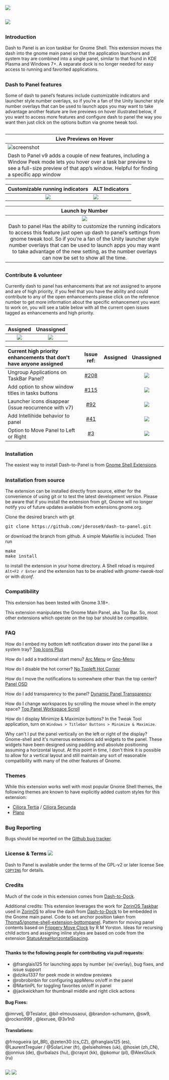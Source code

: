  ![](https://github.com/LinxGem33/Neon/blob/master/artwork/dash-to-dock-wide-banner2.png?raw=true)
##
![](https://github.com/LinxGem33/Neon/blob/master/artwork/dtp-banner3.svg.png?raw=true)

## 
### Introduction

Dash to Panel is an icon taskbar for Gnome Shell. This extension moves the dash into the gnome main panel so that the application launchers and system tray are combined into a single panel, similar to that found in KDE Plasma and Windows 7+. A separate dock is no longer needed for easy access to running and favorited applications.
##
### Dash to Panel features

Some of dash to panel’s features include customizable indicators and launcher style number overlays, so if you’re a fan of the Unity launcher style number overlays that can be used to launch apps you may want to take advantage another feature are live previews on hover illustrated below, if you want to access more features and configure dash to panel the way you want then just click on the options button via gnome tweak tool.

##

|Live Previews on Hover|
|-----|
|![screenshot](https://github.com/LinxGem33/Neon/blob/master/artwork/previews.gif?raw=true)|
|Dash to Panel v9 adds a couple of new features, including a Window Peek mode lets you hover over a task bar preview to see a full-size preview of that app’s window. Helpful for finding a specific app window|

|Customizable running indicators|ALT Indicators|
|:-----:|-----|
|![](https://github.com/LinxGem33/Neon/blob/master/artwork/indicators.png?raw=true)|![](https://github.com/LinxGem33/Neon/blob/master/artwork/indicators.svg3.png?raw=true)|

|Launch by Number|
|:-----:|
|![](https://github.com/LinxGem33/Neon/blob/master/artwork/indicators-num.png.png?raw=true)|
|Dash to panel Has the ability to customize the running indicators to access this feature just open up dash to panel’s settings from gnome tweak tool. So if you’re a fan of the Unity launcher style number overlays that can be used to launch apps you may want to take advantage of the new setting, as the number overlays can now be set to show all the time.|

##
### Contribute & volunteer

Currently dash to panel has enhancements that are not assigned to anyone and are of high priority, if you feel that you have the ability and could contribute to any of the open enhancements please click on the reference number to get more information about the specific enhancement you want to work on, you will see a table below with all the current open issues tagged as enhancements and high priority.
##
|Assigned|Unassigned|
|:-----:|:-----:|
|![](https://github.com/LinxGem33/Neon/blob/master/artwork/done.svg.png?raw=true)|![](https://github.com/LinxGem33/Neon/blob/master/artwork/planned.svg.png?raw=true)|

|Current high priority enhancements that don't have anyone assigned|Issue ref:|Assigned|Unassigned|
|:-----|:-----:|:-----:|:-----:|
| Ungroup Applications on TaskBar Panel? |[#208](https://github.com/jderose9/dash-to-panel/issues/208)| |![](https://github.com/LinxGem33/Neon/blob/master/artwork/planned.svg.png?raw=true)|
| Add option to show window titles in tasks buttons |[#115](https://github.com/jderose9/dash-to-panel/issues/115)| |![](https://github.com/LinxGem33/Neon/blob/master/artwork/planned.svg.png?raw=true)|
| Launcher icons disappear (issue reocurrence with v7) |[#92](https://github.com/jderose9/dash-to-panel/issues/92)| |![](https://github.com/LinxGem33/Neon/blob/master/artwork/planned.svg.png?raw=true)|
| Add Intellihide behavior to panel |[#41](https://github.com/jderose9/dash-to-panel/issues/41)| |![](https://github.com/LinxGem33/Neon/blob/master/artwork/planned.svg.png?raw=true)|
| Option to Move Panel to Left or Right |[#3](https://github.com/jderose9/dash-to-panel/issues/3)| |![](https://github.com/LinxGem33/Neon/blob/master/artwork/planned.svg.png?raw=true)|

##
### Installation

The easiest way to install Dash-to-Panel is from [Gnome Shell Extensions](https://extensions.gnome.org/extension/1160/dash-to-panel/).

## 
### Installation from source

The extension can be installed directly from source, either for the convenience of using git or to test the latest development version. Please be aware that if you install the extension from git, Gnome will no longer notify you of future updates available from extensions.gnome.org.

Clone the desired branch with git
<pre>git clone https://github.com/jderose9/dash-to-panel.git</pre>
or download the branch from github. A simple Makefile is included. Then run
<pre>make
make install
</pre>
to install the extension in your home directory. A Shell reload is required <code>Alt+F2 r Enter</code> and the extension has to be enabled  with *gnome-tweak-tool* or with *dconf*.

## 
### Compatibility

This extension has been tested with Gnome 3.18+.

This extension manipulates the Gnome Main Panel, aka Top Bar. So, most other extensions which operate on the top bar should be compatible.

## 
### FAQ

How do I embed my bottom left notification drawer into the panel like a system tray? [Top Icons Plus](https://extensions.gnome.org/extension/1031/topicons)

How do I add a traditional start menu? [Arc Menu](https://extensions.gnome.org/extension/1228/arc-menu/) or [Gno-Menu](https://extensions.gnome.org/extension/608/gnomenu/)

How do I disable the hot corner? [No Topleft Hot Corner](https://extensions.gnome.org/extension/118/no-topleft-hot-corner)

How do I move the notifications to somewhere other than the top center? [Panel OSD](https://extensions.gnome.org/extension/708/panel-osd)

How do I add transparency to the panel? [Dynamic Panel Transparency](https://extensions.gnome.org/extension/1011/dynamic-panel-transparency/)

How do I change workspaces by scrolling the mouse wheel in the empty space? [Top Panel Workspace Scroll](https://extensions.gnome.org/extension/701/top-panel-workspace-scroll/)

How do I display Minimize & Maximize buttons? In the Tweak Tool application, turn on `Windows > Titlebar Buttons > Minimize & Maximize`.

Why can't I put the panel vertically on the left or right of the display? Gnome-shell and it's numerous extensions add widgets to the panel. These widgets have been designed using padding and absolute positioning assuming a horizontal layout. At this point in time, I don't think it is possible to allow for a vertical layout and still maintain any sort of reasonable compatibility with many of the other features of Gnome.

## 
### Themes
While this extension works well with most popular Gnome Shell themes, the following themes are known to have explicitly added custom styles for this extension:
- [Ciliora Tertia](https://github.com/zagortenay333/ciliora-tertia-shell) / [Ciliora Secunda](https://github.com/zagortenay333/ciliora-secunda-shell)
- [Plano](https://github.com/lassekongo83/plano-theme)

## 
### Bug Reporting

Bugs should be reported on the [Github bug tracker](https://github.com/jderose9/dash-to-panel/issues).

## 
### License & Terms ![](https://github.com/LinxGem33/IP-Finder/blob/master/screens/Copyleft-16.png?raw=true)

Dash to Panel is available under the terms of the GPL-v2 or later license See [`COPYING`](https://github.com/jderose9/dash-to-panel/blob/master/COPYING) for details.

## 
### Credits

Much of the code in this extension comes from [Dash-to-Dock](https://micheleg.github.io/dash-to-dock/index.html).

Additional credits: This extension leverages the work for [ZorinOS Taskbar](https://github.com/ZorinOS/zorin-taskbar) used in [ZorinOS](https://zorinos.com/) to allow the dash from [Dash-to-Dock](https://micheleg.github.io/dash-to-dock/index.html) to be embedded in the Gnome main panel.
Code to set anchor position taken from [Thoma5/gnome-shell-extension-bottompanel](https://github.com/Thoma5/gnome-shell-extension-bottompanel).
Pattern for moving panel contents based on [Frippery Move Clock](http://frippery.org/extensions/) by R M Yorston.
Ideas for recursing child actors and assigning inline styles are based on code from the extension [StatusAreaHorizontalSpacing](https://bitbucket.org/mathematicalcoffee/status-area-horizontal-spacing-gnome-shell-extension).
##

#### Thanks to the following people for contributing via pull requests:

- @franglais125 for launching apps by number (w/ overlay), bug fixes, and issue support
- @dziku1337 for peek mode in window previews
- @robrobinbin for configuring appMenu on/off in the panel
- @MartinPL for toggling favorites on/off in panel
- @jackwickham for thumbnail middle and right click actions

#### Bug Fixes: 
@imrvelj, @Teslator, @bil-elmoussaoui, @brandon-schumann, @sw9, @rockon999 , @lexruee, @3v1n0

#### Translations: 
@frnogueira (pt_BR), @zeten30 (cs_CZ), @franglais125 (es), @LaurentTreguier / @SolarLiner (fr), @elsieholmes (uk), @hosiet (zh\_CN), @jonnius (de), @urbalazs (hu), @crayxt (kk), @pkomur (pl), @AlexGluck (ru)
##
 ![](https://img.shields.io/badge/Language-JavaScript-yellow.svg) ![](https://img.shields.io/badge/Licence-GPL--2.0-blue.svg)
